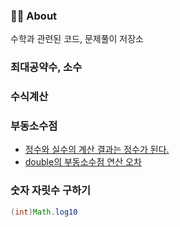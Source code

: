 ### 👨‍💻 About
수학과 관련된 코드, 문제풀이 저장소

### 최대공약수, 소수


### 수식계산

### 부동소수점
- [정수와 실수의 계산 결과는 정수가 된다.](https://github.com/AtomicLiquors/Algorithm_Practice/blob/main/Mathematics/FloatingPoint/Main_25238.java)
- [double의 부동소수점 연산 오차](https://www.acmicpc.net/board/view/92086)


### 숫자 자릿수 구하기
```java
(int)Math.log10
```
